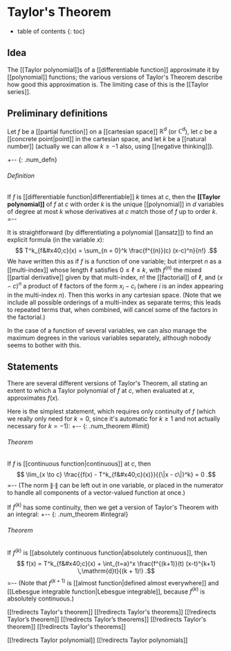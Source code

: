 
# Taylor\'s Theorem
* table of contents
{: toc}

## Idea

The [[Taylor polynomial]]s of a [[differentiable function]] approximate it by [[polynomial]] functions; the various versions of Taylor's Theorem describe how good this approximation is.  The limiting case of this is the [[Taylor series]].


## Preliminary definitions

Let $f$ be a [[partial function]] on a [[cartesian space]] $\mathbb{R}^d$ (or $\mathbb{C}^d$), let $c$ be a [[concrete point|point]] in the cartesian space, and let $k$ be a [[natural number]] (actually we can allow $k \geq -1$ also, using [[negative thinking]]).

+-- {: .num_defn}
###### Definition

If  $f$ is [[differentiable function|differentiable]] $k$ times at $c$, then the __[[Taylor polynomial]]__ of $f$ at $c$ with order $k$ is the unique [[polynomial]] in $d$ variables of degree at most $k$ whose derivatives at $c$ match those of $f$ up to order $k$.
=--

It is straightforward (by differentiating a polynomial [[ansatz]]) to find an explicit formula (in the variable $x$):
$$ T^k_{f&#x40;c}(x) = \sum_{n = 0}^k \frac{f^{(n)}(c) (x-c)^n}{n!} .$$
We have written this as if $f$ is a function of one variable; but interpret $n$ as a [[multi-index]] whose length $\ell$ satisfies $0 \leq \ell \leq k$, with $f^{(n)}$ the mixed [[partial derivative]] given by that multi-index, $n!$ the [[factorial]] of $\ell$, and $(x-c)^n$ a product of $\ell$ factors of the form $x_i - c_i$ (where $i$ is an index appearing in the multi-index $n$).  Then this works in any cartesian space.  (Note that we include all possible orderings of a multi-index as separate terms; this leads to repeated terms that, when combined, will cancel some of the factors in the factorial.)

In the case of a function of several variables, we can also manage the maximum degrees in the various variables separately, although nobody seems to bother with this.


## Statements

There are several different versions of Taylor\'s Theorem, all stating an extent to which a Taylor polynomial of $f$ at $c$, when evaluated at $x$, approximates $f(x)$.

Here is the simplest statement, which requires only continuity of $f$ (which we really only need for $k = 0$, since it\'s automatic for $k \geq 1$ and not actually necessary for $k = -1$):
+-- {: .num_theorem #limit}
###### Theorem

If $f$ is [[continuous function|continuous]] at $c$, then
$$ \lim_{x \to c} \frac{{f(x) - T^k_{f&#x40;c}(x)}}{{\|x - c\|}^k} = 0 .$$
=--
(The norm ${\|\cdot\|}$ can be left out in one variable, or placed in the numerator to handle all components of a vector-valued function at once.)

If $f^{(k)}$ has some continuity, then we get a version of Taylor\'s Theorem with an integral:
+-- {: .num_theorem #integral}
###### Theorem

If $f^{(k)}$ is [[absolutely continuous function|absolutely continuous]], then
$$ f(x) = T^k_{f&#x40;c}(x) + \int_{t=a}^x \frac{f^{(k+1)}(t) (x-t)^{k+1} \,\mathrm{d}t}{(k + 1)!} .$$
=--
(Note that $f^{(k+1)}$ is [[almost function|defined almost everywhere]] and [[Lebesgue integrable function|Lebesgue integrable]], because $f^{(k)}$ is absolutely continuous.)


[[!redirects Taylor's theorem]]
[[!redirects Taylor's theorems]]
[[!redirects Taylor’s theorem]]
[[!redirects Taylor’s theorems]]
[[!redirects Taylor\'s theorem]]
[[!redirects Taylor\'s theorems]]

[[!redirects Taylor polynomial]]
[[!redirects Taylor polynomials]]
